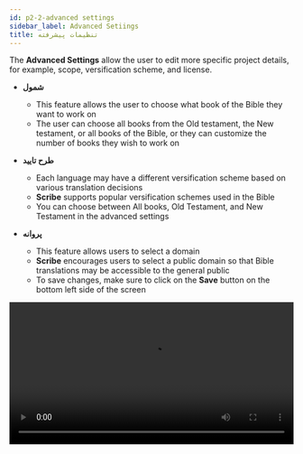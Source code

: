 ```yaml
---
id: p2-2-advanced settings
sidebar_label: Advanced Setiings
title: تنظیمات پیشرفته
---
```


The **Advanced Settings** allow the user to edit more specific project details, for example, scope, versification scheme, and license.

- **شمول**

  - This feature allows the user to choose what book of the Bible they want to work on
  - The user can choose all books from the Old testament, the New testament, or all books of the Bible, or they can customize the number of books they wish to work on

- **طرح تایید**

  -  Each language may have a different versification scheme based on various translation decisions
  -  **Scribe** supports popular versification schemes used in the Bible
  - You can choose between All books, Old Testament, and New Testament in the advanced settings


- **پروانه**

  -  This feature allows users to select a domain
  -  **Scribe** encourages users to select a public domain so that Bible translations may be accessible to the general public
  -  To save changes, make sure to click on the **Save** button on the bottom left side of the screen

<video controls src="/assets/advanced-settings.mov" width="100%" type="video/mov">
